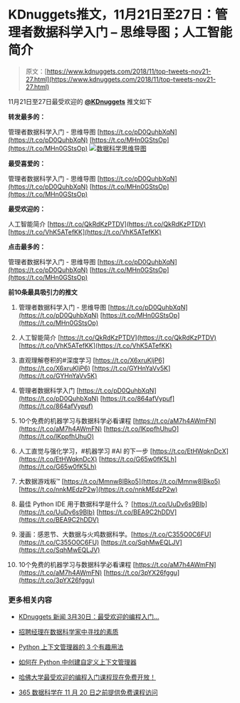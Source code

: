 # KDnuggets推文，11月21日至27日：管理者数据科学入门 – 思维导图；人工智能简介

> 原文：[https://www.kdnuggets.com/2018/11/top-tweets-nov21-27.html](https://www.kdnuggets.com/2018/11/top-tweets-nov21-27.html)

11月21日至27日最受欢迎的 [**@KDnuggets**](https://twitter.com/KDnuggets) 推文如下

**转发最多的：**

管理者数据科学入门 - 思维导图 [https://t.co/pD0QuhbXqN](https://t.co/pD0QuhbXqN) [https://t.co/MHn0GStsOp](https://t.co/MHn0GStsOp) [![数据科学思维导图](../Images/e85df44d35edab72dbaf505ae010d7e1.png)](https://t.co/pD0QuhbXqN)

**最受喜爱的：**

管理者数据科学入门 - 思维导图 [https://t.co/pD0QuhbXqN](https://t.co/pD0QuhbXqN) [https://t.co/MHn0GStsOp](https://t.co/MHn0GStsOp)

**最受欢迎的：**

人工智能简介 [https://t.co/QkRdKzPTDV](https://t.co/QkRdKzPTDV) [https://t.co/VhK5ATefKK](https://t.co/VhK5ATefKK)

**点击最多的：**

管理者数据科学入门 - 思维导图 [https://t.co/pD0QuhbXqN](https://t.co/pD0QuhbXqN) [https://t.co/MHn0GStsOp](https://t.co/MHn0GStsOp)

**前10条最具吸引力的推文**

1.  管理者数据科学入门 - 思维导图 [https://t.co/pD0QuhbXqN](https://t.co/pD0QuhbXqN) [https://t.co/MHn0GStsOp](https://t.co/MHn0GStsOp)

1.  人工智能简介 [https://t.co/QkRdKzPTDV](https://t.co/QkRdKzPTDV) [https://t.co/VhK5ATefKK](https://t.co/VhK5ATefKK)

1.  直观理解卷积的#深度学习 [https://t.co/X6xruKljP6](https://t.co/X6xruKljP6) [https://t.co/GYHnYaVv5K](https://t.co/GYHnYaVv5K)

1.  管理者数据科学入门 [https://t.co/pD0QuhbXqN](https://t.co/pD0QuhbXqN) [https://t.co/864afVypuf](https://t.co/864afVypuf)

1.  10个免费的机器学习与数据科学必看课程 [https://t.co/aM7h4AWmFN](https://t.co/aM7h4AWmFN) [https://t.co/lKppfhUhuO](https://t.co/lKppfhUhuO)

1.  人工直觉与强化学习，#机器学习 #AI 的下一步 [https://t.co/EtHWqknDcX](https://t.co/EtHWqknDcX) [https://t.co/G65w0fK5Lh](https://t.co/G65w0fK5Lh)

1.  大数据游戏板™ [https://t.co/Mmnw8IBko5](https://t.co/Mmnw8IBko5) [https://t.co/nnkMEdzP2w](https://t.co/nnkMEdzP2w)

1.  最佳 Python IDE 用于数据科学是什么？ [https://t.co/UuDv6s9BIb](https://t.co/UuDv6s9BIb) [https://t.co/BEA9C2hDDV](https://t.co/BEA9C2hDDV)

1.  漫画：感恩节、大数据与火鸡数据科学。[https://t.co/C355O0C6FU](https://t.co/C355O0C6FU) [https://t.co/SqhMwEQLJV](https://t.co/SqhMwEQLJV)

1.  10个免费的机器学习与数据科学必看课程 [https://t.co/aM7h4AWmFN](https://t.co/aM7h4AWmFN) [https://t.co/3pYX26fggu](https://t.co/3pYX26fggu)

### 更多相关内容

+   [KDnuggets 新闻 3月30日：最受欢迎的编程入门…](https://www.kdnuggets.com/2022/n13.html)

+   [招聘经理在数据科学家中寻找的素质](https://www.kdnuggets.com/2022/04/qualities-hiring-managers-looking-data-scientists.html)

+   [Python 上下文管理器的 3 个有趣用法](https://www.kdnuggets.com/3-interesting-uses-of-python-context-managers)

+   [如何在 Python 中创建自定义上下文管理器](https://www.kdnuggets.com/how-to-create-custom-context-managers-in-python)

+   [哈佛大学最受欢迎的编程入门课程现在免费开放！](https://www.kdnuggets.com/2022/03/popular-intro-programming-course-harvard-free.html)

+   [365 数据科学在 11 月 20 日之前提供免费课程访问](https://www.kdnuggets.com/2023/11/365datascience-offers-free-course-access-nov-20)
